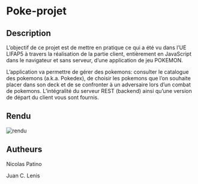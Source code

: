 # Poke-projet

## Description
L’objectif de ce projet est de mettre en pratique ce qui a été vu dans l’UE LIFAP5 à travers la réalisation de la partie client, entièrement en JavaScript dans le navigateur et sans serveur, d’une application de jeu POKEMON.

L’application va permettre de gérer des pokemons: consulter le catalogue des pokemons (a.k.a. Pokedex), de choisir les pokemons que l’on souhaite placer dans son deck et de se confronter à un adversaire lors d’un combat de pokemons. L’intégralité du serveur REST (backend) ainsi qu’une version de départ du client vous sont fournis.

## Rendu
![rendu](https://github.com/LordTibu/Poke-projet/blob/main/Images/screen.png&raw=true)

## Autheurs
Nicolas Patino

Juan C. Lenis

